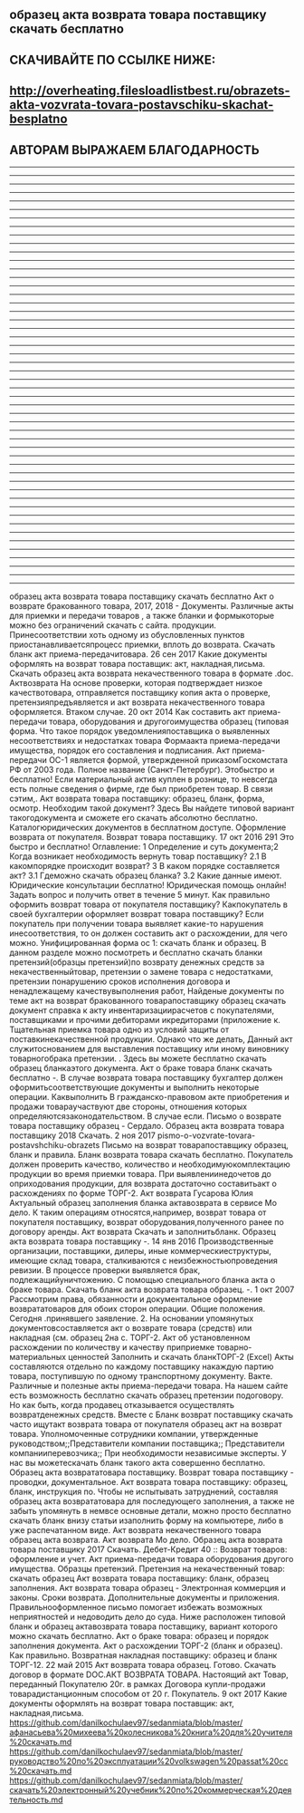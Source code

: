 образец акта возврата товара поставщику скачать бесплатно
--------------------------------------------------
СКАЧИВАЙТЕ ПО ССЫЛКЕ НИЖЕ:
--------------------------------------------------
http://overheating.filesloadlistbest.ru/obrazets-akta-vozvrata-tovara-postavschiku-skachat-besplatno
--------------------------------------------------
АВТОРАМ ВЫРАЖАЕМ БЛАГОДАРНОСТЬ
--------------------------------------------------
--------------------------------------------------
--------------------------------------------------
--------------------------------------------------
--------------------------------------------------
--------------------------------------------------
--------------------------------------------------
--------------------------------------------------
--------------------------------------------------
--------------------------------------------------
--------------------------------------------------
--------------------------------------------------
--------------------------------------------------
--------------------------------------------------
--------------------------------------------------
--------------------------------------------------
--------------------------------------------------
--------------------------------------------------
--------------------------------------------------
--------------------------------------------------
--------------------------------------------------
--------------------------------------------------
--------------------------------------------------
--------------------------------------------------
--------------------------------------------------
--------------------------------------------------
--------------------------------------------------
--------------------------------------------------
--------------------------------------------------
--------------------------------------------------
--------------------------------------------------
--------------------------------------------------
--------------------------------------------------
--------------------------------------------------
--------------------------------------------------
--------------------------------------------------
--------------------------------------------------
--------------------------------------------------
--------------------------------------------------
--------------------------------------------------
--------------------------------------------------
--------------------------------------------------
--------------------------------------------------
--------------------------------------------------
--------------------------------------------------
--------------------------------------------------
--------------------------------------------------
--------------------------------------------------
--------------------------------------------------
--------------------------------------------------
--------------------------------------------------
образец акта возврата товара поставщику скачать бесплатно Акт о возврате бракованного товара, 2017, 2018 - Документы. Различные акты для приемки и передачи товаров , а также бланки и формыкоторые можно без ограничений скачать с сайта.  продукции. Принесоответствии хоть одному из обусловленных пунктов приостанавливаетсяпроцесс приемки, вплоть до возврата.  Скачать бланк акт приема-передачитовара. 26 сен 2017  Какие документы оформлять на возврат товара поставщик: акт, накладная,письма. Скачать образец акта возврата некачественного товара в формате .doc. Актвозврата  На основе проверки, которая подтверждает низкое качествотовара, отправляется поставщику копия акта о проверке, претензияпредъявляется и акт возврата некачественного товара оформляется. Втаком случае. 20 окт 2014  Как составить акт приема-передачи товара, оборудования и другогоимущества образец (типовая форма. Что такое  порядок уведомленияпоставщика о выявленных несоответствиях и недостатках товара  Формаакта приема-передачи имущества, порядок его составления и подписания. Акт приема-передачи ОС-1 является формой, утвержденной приказомГоскомстата РФ от 2003 года. Полное название  (Санкт-Петербург). Этобыстро и бесплатно!  Если материальный актив куплен в рознице, то невсегда есть полные сведения о фирме, где был приобретен товар. В связи сэтим,. Акт возврата товара поставщику: образец, бланк, форма, осмотр. Необходим такой документ? Здесь Вы найдете типовой вариант такогодокумента и сможете его скачать абсолютно бесплатно. Каталогюридических документов в бесплатном доступе. Оформление возврата от покупателя. Возврат товара поставщику. 17 окт 2016  291 Это быстро и бесплатно! Оглавление: 1 Определение и суть документа;2 Когда возникает необходимость вернуть товар поставщику? 2.1 В какомпорядке происходит возврат? 3 В каком порядке составляется акт? 3.1 Гдеможно скачать образец бланка? 3.2 Какие данные имеют. Юридические консультации бесплатно! Юридическая помощь онлайн!Задать вопрос и получить ответ в течение 5 минут. Как правильно оформить возврат товара от покупателя поставщику?  Какпокупатель в своей бухгалтерии оформляет возврат товара поставщику? Если покупатель при получении товара выявляет какие-то нарушения инесоответствия, то он должен составить акт о расхождении, для чего можно. Унифицированная форма ос 1: скачать бланк и образец. В данном разделе можно посмотреть и бесплатно скачать бланки претензий(образцы претензий)по возврату денежных средств за некачественныйтовар, претензии о замене товара с недостатками, претензии понарушению сроков исполнения договора и ненадлежащему качествувыполнения работ,
Найденые документы по теме акт на возврат бракованного товарапоставщику образец  скачать документ справка к акту инвентаризациирасчетов с покупателями, поставщиками и прочими дебиторами икредиторами (приложение к. Тщательная приемка товара  одно из условий защиты от поставкинекачественной продукции. Однако что же делать,  Данный акт служитоснованием для выставления поставщику или иному виновнику товарногобрака претензии. . Здесь вы можете бесплатно скачать образец бланкаэтого документа. Акт о браке товара бланк скачать бесплатно -. В случае возврата товара поставщику бухгалтер должен оформитьсоответствующие документы и выполнить некоторые операции. Каквыполнить  В гражданско-правовом акте приобретения и продажи товараучаствуют две стороны, отношения которых определяютсязаконодательством. В случае если. Письмо о возврате товара поставщику образец - Сердало. Образец акта возврата товара поставщику 2018  Скачать. 2 ноя 2017  pismo-o-vozvrate-tovara-postavshchiku-obrazets Письмо на возврат товарапоставщику образец, бланк и правила. Бланк возврата товара скачать бесплатно. Покупатель должен проверить качество, количество и необходимуюкомплектацию продукции во время приемки товара. При выявлениинедочетов до оприходования продукции, для возврата достаточно составитьакт о расхождениях по форме ТОРГ-2. Акт возврата Гусарова Юлия Актуальный образец заполнения бланка актавозврата  в сервисе Мо дело.  К таким операциям относятся,например, возврат товара от покупателя поставщику, возврат оборудования,полученного ранее по договору аренды. Акт возврата  Скачать и заполнитьбланк. Образец акта возврата товара поставщику -. 14 янв 2016  Производственные организации, поставщики, дилеры, иные коммерческиеструктуры, имеющие склад товара, сталкиваются с неизбежностьюпроведения ревизии. В процессе проверки выявляется брак, подлежащийуничтожению. С помощью специального бланка акта о браке товара. Скачать бланк акта возврата товара образец. -. 1 окт 2007  Рассмотрим права, обязанности и документальное оформление возврататоваров для обоих сторон операции. Общие положения. Сегодня .принявшего заявление. 2. На основании упомянутых документовсоставляется акт о возврате товара (средств) или накладная (см. образец 2на с.
ТОРГ-2. Акт об установленном расхождении по количеству и качеству приприемке товарно-материальных ценностей  Заполнить и скачать бланкТОРГ-2 (Excel)  Акты составляются отдельно по каждому поставщику накаждую партию товара, поступившую по одному транспортному документу. Вакте. Различные и полезные акты приема-передачи товара. На нашем сайте есть возможность бесплатно скачать образец претензии подоговору. Но как быть, когда продавец отказывается осуществлять возвратденежных средств. Вместе с Бланк возврат поставщику скачать часто ищутакт возврата товара от покупателя образец акт на возврат товара. Уполномоченные сотрудники компании, утвержденные руководством;;Представители компании поставщика;; Представители компанииперевозчика;; При необходимости независимые эксперты. У нас вы можетескачать бланк такого акта совершенно бесплатно. Образец акта возврататовара поставщику. Возврат товара поставщику - проводки, документальное. Акт возврата товара поставщику: образец, бланк, инструкция по. Чтобы не испытывать затруднений, составляя образец акта возврататовара для последующего заполнения, а также не забыть упомянуть в немвсе основные детали, можно просто бесплатно скачать бланк внизу статьи изаполнить форму на компьютере, либо в уже распечатанном виде. Акт возврата некачественного товара  образец акта возврата. Акт возврата  Мо дело. Образец акта возврата товара поставщику 2017  Скачать. Дебет-Кредит  40 :: Возврат товаров: оформление и учет. Акт приема-передачи товара оборудования другого имущества. Образцы претензий. Претензия на некачественный товар: скачать образец
Акт возврата товара поставщику: бланк, образец заполнения. Акт возврата товара образец - Электронная коммерция и законы. Сроки возврата. Дополнительные документы и приложения. Правильнооформленное письмо помогает избежать возможных неприятностей и недоводить дело до суда. Ниже расположен типовой бланк и образец актавозврата товара поставщику, вариант которого можно скачать бесплатно. Акт о браке товара: образец и порядок заполнения документа. Акт о расхождении ТОРГ-2 (бланк и образец). Как правильно. Возвратная накладная поставщику: образец и бланк ТОРГ-12. 22 май 2015  Акт возврата товара образец.  Готово. Скачать договор в формате DOC.АКТ ВОЗВРАТА ТОВАРА. Настоящий акт  Товар, переданный Покупателю 20г. в рамках Договора купли-продажи товарадистанционным способом   от   20 г. Покупатель. 9 окт 2017  Какие документы оформлять на возврат товара поставщик: акт, накладная,письма.
https://github.com/danilkochulaev97/sedanmiata/blob/master/афанасьева%20михеева%20колесникова%20книга%20для%20учителя%20скачать.md
https://github.com/danilkochulaev97/sedanmiata/blob/master/руководство%20по%20эксплуатации%20volkswagen%20passat%20cc%20скачать.md
https://github.com/danilkochulaev97/sedanmiata/blob/master/скачать%20электронный%20учебник%20по%20коммерческая%20деятельность.md